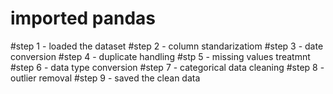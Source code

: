 # imported pandas
#step 1 - loaded the dataset
#step 2 - column standarizatiom
#step 3 - date conversion
#step 4 - duplicate handling
#stp 5 - missing values treatmnt
#step 6 - data type conversion
#step 7 - categorical data cleaning
#step 8 - outlier removal
#step 9 - saved the clean data
